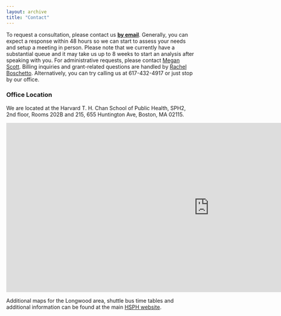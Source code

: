 ```yaml
---
layout: archive
title: "Contact"
---
```


To request a consultation, please contact us **[by email](mailto:bioinformatics@hsph.harvard.edu)**. Generally, you can expect a response within 48 hours so we can start to assess your needs and setup a meeting in person. Please note that we currently have a substantial queue and it may take us up to 8 weeks to start an analysis after speaking with you. For administrative requests, please contact [Megan Scott](mailto:mescott@hsph.harvard.edu). Billing inquiries and grant-related questions are handled by [Rachel Boschetto](mailto:rboschet@hsph.harvard.edu). Alternatively, you can try calling us at 617-432-4917 or just stop by our office.



### Office Location

We are located at the Harvard T. H. Chan School of Public Health, SPH2, 2nd floor, Rooms 202B and 215, 655 Huntington Ave, Boston, MA 02115. 

<iframe src="https://www.google.com/maps/embed?pb=!1m18!1m12!1m3!1d5898.66583363224!2d-71.10239336878662!3d42.33542501123007!2m3!1f0!2f0!3f0!3m2!1i1024!2i768!4f13.1!3m3!1m2!1s0x89e379895b79ced3%3A0x679266ac78a5478a!2s655+Huntington+Ave!5e0!3m2!1sen!2sus!4v1397283489103" width="1080" height="450" frameborder="0" style="border:0"></iframe>

Additional maps for the Longwood area, shuttle bus time tables and additional information can be found at the main [HSPH website](http://www.hsph.harvard.edu/about/location-and-directions/).
